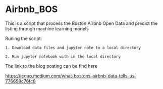 # Airbnb_BOS
This is a script that process the Boston Airbnb Open Data and predict the listing through machine learning models

Runing the script: 

    1. Download data files and jupyter note to a local directory

    2. Run jupyter notebook with in the local directory


The link to the blog posting can be find here

https://jcguo.medium.com/what-bostons-airbnb-data-tells-us-776658c76fc8
